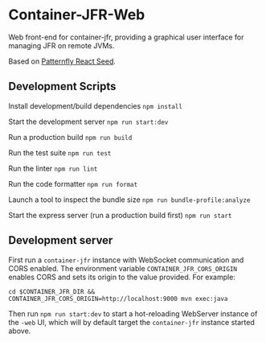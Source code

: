# Container-JFR-Web

Web front-end for container-jfr, providing a graphical user interface for managing JFR on remote JVMs.

Based on [Patternfly React Seed](https://github.com/patternfly/patternfly-react-seed).

## Development Scripts

Install development/build dependencies
`npm install`

Start the development server
`npm run start:dev`

Run a production build
`npm run build`

Run the test suite
`npm run test`

Run the linter
`npm run lint`

Run the code formatter
`npm run format`

Launch a tool to inspect the bundle size
`npm run bundle-profile:analyze`

Start the express server (run a production build first)
`npm run start`

## Development server

First run a `container-jfr` instance with WebSocket communication and CORS enabled. 
The environment variable `CONTAINER_JFR_CORS_ORIGIN` enables CORS and sets its origin to the value provided.
For example:

`cd $CONTAINER_JFR_DIR && CONTAINER_JFR_CORS_ORIGIN=http://localhost:9000 mvn exec:java`

Then run `npm run start:dev` to start a hot-reloading WebServer instance of the `-web` UI, which will by default target the `container-jfr` instance started above.
